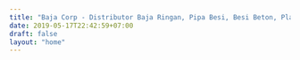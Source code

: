 ```yaml
---
title: "Baja Corp - Distributor Baja Ringan, Pipa Besi, Besi Beton, Plat Besi"
date: 2019-05-17T22:42:59+07:00
draft: false
layout: "home"
---
```


